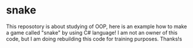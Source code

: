 # snake

This reposotory is about studying of OOP, here is an example how to make a game called "snake" by using C# language!
I am not an owner of this code, but I am doing rebuilding this code for training purposes.
Thanks!s
